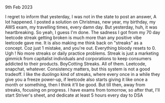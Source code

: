 9th Feb 2023

I regret to inform that yesterday, I was not in the state to post an answer, A lot happened. I posted a solution on Christmas, new year, my birthday, my AWS exam, my travelling times, every damn day. But yesterday, huh, it was heartbreaking. 
So yeah, I guess I'm done.
The sadness I got from my 70 day leetcode streak getting broken is much more than any positive vibe leetcode gave me.
It is also making me think back on "streaks" as a concept. Coz just 1 mistake, and you're out. Everything bloody resets to 0.
Ugh !
No more streaks or daily practice problems. Streak is just a marketing gimmick from capitalist individuals and corporations to keep consumers addicted to their products.
BoyCotting Streaks. All of them. Leetcode, snapchat, whatever. Consistency matters, but this system is not a good tradeoff.
I like the duolingo kind of streaks, where every once in a while they give you a freeze power-up, if leetcode also starts giving it like once a month or something, then I think it'll be good.
But till then, away from streaks, focusing on progress.
I have exams from tomorrow, so after that, I'll start Striver's sheet, and dedicate at least 5 hours every day to DSA
